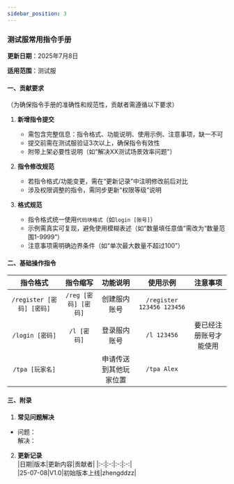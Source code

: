 ```yaml
---
sidebar_position: 3
---
```


### **测试服常用指令手册**  
**更新日期**：2025年7月8日 

**适用范围**：测试服

#### **一、贡献要求**  
（为确保指令手册的准确性和规范性，贡献者需遵循以下要求）  
1. **新增指令提交**  
   - 需包含完整信息：指令格式、功能说明、使用示例、注意事项，缺一不可  
   - 提交前需在测试服验证3次以上，确保指令有效性  
   - 附带上架必要性说明（如“解决XX测试场景效率问题”）  

2. **指令修改规范**  
   - 若指令格式/功能变更，需在“更新记录”中注明修改前后对比  
   - 涉及权限调整的指令，需同步更新“权限等级”说明  

3. **格式规范**  
   - 指令格式统一使用`代码块格式`（如`login [账号]`）  
   - 示例需真实可复现，避免使用模糊表述（如“数量填任意值”需改为“数量范围1-9999”）  
   - 注意事项需明确边界条件（如“单次最大数量不超过100”）  


#### **二、基础操作指令**  

|指令格式|指令缩写|功能说明|使用示例|注意事项|  
|:-:|:-:|:-:|:-:|:-:|  
|`/register [密码] [密码]`|`/reg [密码] [密码]`|创建服内账号|`/register 123456 123456`||
|`/login [密码]`|`/l [密码]`|登录服内账号|`/l 123456`|要已经注册账号才能使用|
|`/tpa [玩家名]`||申请传送到其他玩家位置|`/tpa Alex`||

#### **三、附录**  
1. **常见问题解决**  
- 问题：  
     解决：
2. **更新记录**  
   |日期|版本|更新内容|贡献者|
   |:-:|:-:|:-:|:-:|  
   |25-07-08|V1.0|初始版本上线|zhengddzz|  
